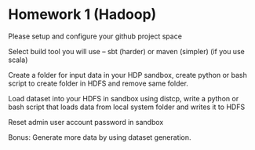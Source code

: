 # Homework 1 (Hadoop)

Please setup and configure your github project space

Select build tool you will use – sbt (harder) or maven (simpler) (if you use scala)

Create a folder for input data in your HDP sandbox, create python or bash script to create folder in HDFS and remove same folder.

Load dataset into your HDFS in sandbox using distcp, write a python or bash script that loads data from local system folder and writes it to HDFS

Reset admin user account password in sandbox

Bonus: Generate more data by using dataset generation.
